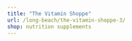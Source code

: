 ```yaml
---
title: "The Vitamin Shoppe"
url: /long-beach/the-vitamin-shoppe-3/
shop: nutrition supplements
---
```

